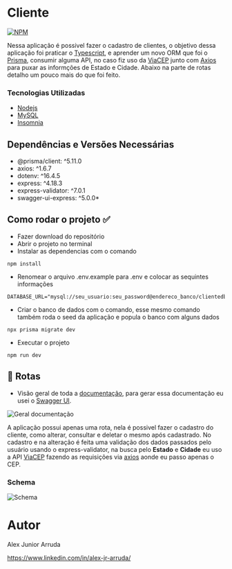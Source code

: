 # Cliente

[![NPM](https://img.shields.io/npm/l/react)](https://github.com/alexjuniorarruda/Accounts/blob/main/LICENSE)

 Nessa aplicação é possivel fazer o cadastro de clientes, o objetivo dessa aplicação foi praticar o [Typescript](https://www.typescriptlang.org/), e aprender um novo ORM que foi o 
 [Prisma](https://www.prisma.io/), consumir alguma API, no caso fiz uso da [ViaCEP](https://viacep.com.br/) junto com [Axios](https://axios-http.com/ptbr/) para puxar as informções de 
 Estado e Cidade.
 Abaixo na parte de rotas detalho um pouco mais do que foi feito.

 ### Tecnologias Utilizadas
 
 * [Nodejs](https://nodejs.org/en)
 * [MySQL](https://www.mysql.com/)
 * [Insomnia](https://insomnia.rest/)

## Dependências e Versões Necessárias

* @prisma/client: ^5.11.0
* axios: ^1.6.7
* dotenv: ^16.4.5
* express: ^4.18.3
* express-validator: ^7.0.1
* swagger-ui-express: ^5.0.0*

## Como rodar o projeto ✅

- Fazer download do repositório
- Abrir o projeto no terminal
- Instalar as dependencias com o comando
  
```
npm install
```

- Renomear o arquivo .env.example para .env e colocar as sequintes informações
  
```
DATABASE_URL="mysql://seu_usuario:seu_password@endereco_banco/clientedb"
```

- Criar o banco de dados com o comando, esse mesmo comando também roda o seed da aplicação e popula o banco com alguns dados
  
```
npx prisma migrate dev
```

- Executar o projeto
  
```
npm run dev
```

## 📌 Rotas

- Visão geral de toda a [documentação](http://localhost:3000/api-docs/), para gerar essa documentação eu usei o [Swagger UI](https://swagger.io/).

![Geral documentação](https://github.com/alexjuniorarruda/cliente/assets/112874423/11153965-45ac-4f7c-a933-076720a7c4ea)

A aplicação possui apenas uma rota, nela é possivel fazer o cadastro do cliente, como alterar, consultar e deletar o mesmo após cadastrado. No cadastro e na alteração é feita uma validação dos dados passados pelo usuário usando o express-validator, na busca pelo **Estado** e **Cidade** eu uso a API [ViaCEP](https://viacep.com.br/) fazendo as requisições via [axios](https://axios-http.com/ptbr/) aonde eu passo apenas o CEP.

### Schema

![Schema](https://github.com/alexjuniorarruda/cliente/assets/112874423/48de022e-ada4-4fe3-b06b-ef207bc7de6f)

# Autor

Alex Junior Arruda

https://www.linkedin.com/in/alex-jr-arruda/
